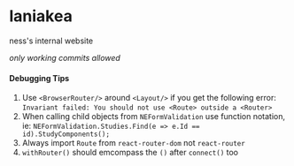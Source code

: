 ﻿# laniakea

ness's internal website

*only working commits allowed*

#### Debugging Tips
1. Use `<BrowserRouter/>` around `<Layout/>` if you get the following error:
    `Invariant failed: You should not use <Route> outside a <Router>`
2. When calling child objects from `NEFormValidation` use function notation, ie:
    `NEFormValidation.Studies.Find(e => e.Id == id).StudyComponents();` 
3. Always import `Route` from `react-router-dom` not `react-router`
4. `withRouter()` should emcompass the `()` after `connect()` too